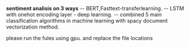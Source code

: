 **sentiment analisis on 3 ways**
-- BERT,Fasttext-transferlearning.
-- LSTM with onehot encoding layer - deep learning.
-- combined 5 main classification algorithms in machine learning with spacy document vectorization method.


please run the fules using gpu. and replace the file locations
